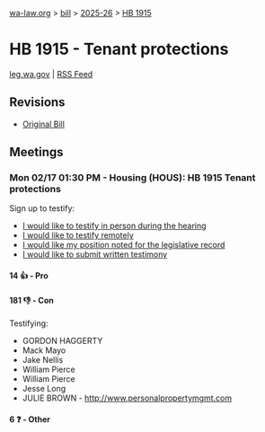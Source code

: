 [wa-law.org](/) > [bill](/bill/) > [2025-26](/bill/2025-26/) > [HB 1915](/bill/2025-26/hb/1915/)

# HB 1915 - Tenant protections
[leg.wa.gov](https://app.leg.wa.gov/billsummary?BillNumber=1915&Year=2025&Initiative=false) | [RSS Feed](./rss.xml)

## Revisions
* [Original Bill](1/)

## Meetings
### Mon 02/17 01:30 PM - Housing (HOUS): HB 1915 Tenant protections
Sign up to testify:
* [I would like to testify in person during the hearing](https://app.leg.wa.gov/csi/Testifier/Add?chamber=House&mId=32835&aId=164517&caId=25984&tId=1)
* [I would like to testify remotely](https://app.leg.wa.gov/csi/Testifier/Add?chamber=House&mId=32835&aId=164517&caId=25984&tId=2)
* [I would like my position noted for the legislative record](https://app.leg.wa.gov/csi/Testifier/Add?chamber=House&mId=32835&aId=164517&caId=25984&tId=3)
* [I would like to submit written testimony](https://app.leg.wa.gov/csi/Testifier/Add?chamber=House&mId=32835&aId=164517&caId=25984&tId=4)

#### 14 👍 - Pro

#### 181 👎 - Con
Testifying:
* GORDON HAGGERTY
* Mack Mayo
* Jake Nellis
* William Pierce
* William Pierce
* Jesse Long
* JULIE BROWN - http://www.personalpropertymgmt.com

#### 6 ❓ - Other
